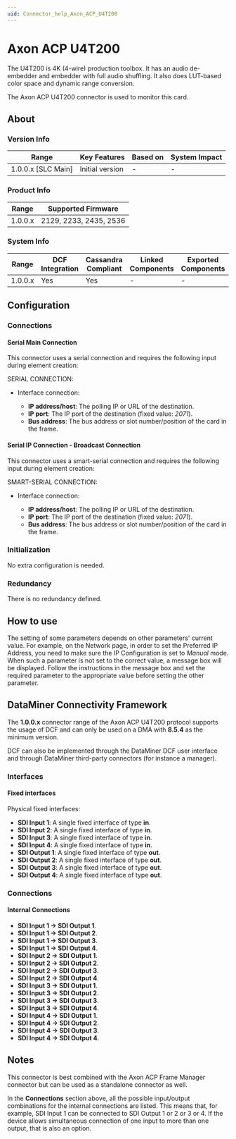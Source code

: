 ```yaml
---
uid: Connector_help_Axon_ACP_U4T200
---
```


# Axon ACP U4T200

The U4T200 is 4K (4-wire) production toolbox. It has an audio de-embedder and embedder with full audio shuffling. It also does LUT-based color space and dynamic range conversion.

The Axon ACP U4T200 connector is used to monitor this card.

## About

### Version Info

| Range                | Key Features     | Based on     | System Impact     |
|----------------------|------------------|--------------|-------------------|
| 1.0.0.x [SLC Main]   | Initial version  | -            | -                 |

### Product Info

| Range     | Supported Firmware     |
|-----------|------------------------|
| 1.0.0.x   | 2129, 2233, 2435, 2536 |

### System Info

| Range     | DCF Integration     | Cassandra Compliant     | Linked Components     | Exported Components     |
|-----------|---------------------|-------------------------|-----------------------|-------------------------|
| 1.0.0.x   | Yes                 | Yes                     | -                     | -                       |

## Configuration

### Connections

#### Serial Main Connection

This connector uses a serial connection and requires the following input during element creation:

SERIAL CONNECTION:

- Interface connection:

  - **IP address/host**: The polling IP or URL of the destination.
  - **IP port**: The IP port of the destination (fixed value: *2071*).
  - **Bus address**: The bus address or slot number/position of the card in the frame.

#### Serial IP Connection - Broadcast Connection

This connector uses a smart-serial connection and requires the following input during element creation:

SMART-SERIAL CONNECTION:

- Interface connection:

  - **IP address/host**: The polling IP or URL of the destination.
  - **IP port**: The IP port of the destination (fixed value: *2071*).
  - **Bus address**: The bus address or slot number/position of the card in the frame.

### Initialization

No extra configuration is needed.

### Redundancy

There is no redundancy defined.

## How to use

The setting of some parameters depends on other parameters' current value. For example, on the Network page, in order to set the Preferred IP Address, you need to make sure the IP Configuration is set to *Manual* mode. When such a parameter is not set to the correct value, a message box will be displayed. Follow the instructions in the message box and set the required parameter to the appropriate value before setting the other parameter.

## DataMiner Connectivity Framework

The **1.0.0.x** connector range of the Axon ACP U4T200 protocol supports the usage of DCF and can only be used on a DMA with **8.5.4** as the minimum version.

DCF can also be implemented through the DataMiner DCF user interface and through DataMiner third-party connectors (for instance a manager).

### Interfaces

#### Fixed interfaces

Physical fixed interfaces:

- **SDI Input 1**: A single fixed interface of type **in**.
- **SDI Input 2**: A single fixed interface of type **in**.
- **SDI Input 3**: A single fixed interface of type **in**.
- **SDI Input 4**: A single fixed interface of type **in**.
- **SDI Output 1**: A single fixed interface of type **out**.
- **SDI Output 2**: A single fixed interface of type **out**.
- **SDI Output 3**: A single fixed interface of type **out**.
- **SDI Output 4**: A single fixed interface of type **out**.

### Connections

#### Internal Connections

- **SDI Input 1 -\> SDI Output 1**.
- **SDI Input 1 -\> SDI Output 2**.
- **SDI Input 1 -\> SDI Output 3**.
- **SDI Input 1 -\> SDI Output 4**.
- **SDI Input 2 -\> SDI Output 1**.
- **SDI Input 2 -\> SDI Output 2**.
- **SDI Input 2 -\> SDI Output 3**.
- **SDI Input 2 -\> SDI Output 4**.
- **SDI Input 3 -\> SDI Output 1**.
- **SDI Input 3 -\> SDI Output 2**.
- **SDI Input 3 -\> SDI Output 3**.
- **SDI Input 3 -\> SDI Output 4**.
- **SDI Input 4 -\> SDI Output 1**.
- **SDI Input 4 -\> SDI Output 2**.
- **SDI Input 4 -\> SDI Output 3**.
- **SDI Input 4 -\> SDI Output 4**.

## Notes

This connector is best combined with the Axon ACP Frame Manager connector but can be used as a standalone connector as well.

In the **Connections** section above, all the possible input/output combinations for the internal connections are listed. This means that, for example, SDI Input 1 can be connected to SDI Output 1 or 2 or 3 or 4. If the device allows simultaneous connection of one input to more than one output, that is also an option.
